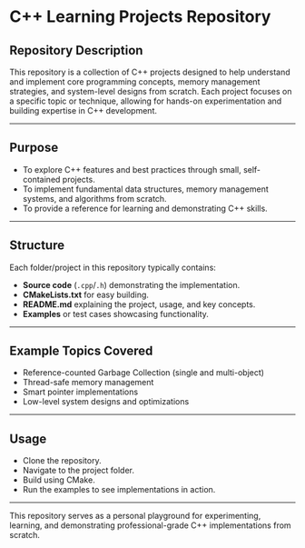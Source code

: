 # C++ Learning Projects Repository

## Repository Description

This repository is a collection of C++ projects designed to help understand and implement core programming concepts, memory management strategies, and system-level designs from scratch. Each project focuses on a specific topic or technique, allowing for hands-on experimentation and building expertise in C++ development.

---

## Purpose

* To explore C++ features and best practices through small, self-contained projects.
* To implement fundamental data structures, memory management systems, and algorithms from scratch.
* To provide a reference for learning and demonstrating C++ skills.

---

## Structure

Each folder/project in this repository typically contains:

* **Source code** (`.cpp`/`.h`) demonstrating the implementation.
* **CMakeLists.txt** for easy building.
* **README.md** explaining the project, usage, and key concepts.
* **Examples** or test cases showcasing functionality.

---

## Example Topics Covered

* Reference-counted Garbage Collection (single and multi-object)
* Thread-safe memory management
* Smart pointer implementations
* Low-level system designs and optimizations

---

## Usage

* Clone the repository.
* Navigate to the project folder.
* Build using CMake.
* Run the examples to see implementations in action.

---

This repository serves as a personal playground for experimenting, learning, and demonstrating professional-grade C++ implementations from scratch.
